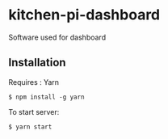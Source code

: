 # kitchen-pi-dashboard
Software used for dashboard

## Installation
Requires : Yarn
```
$ npm install -g yarn
```

To start server:
```
$ yarn start
```
